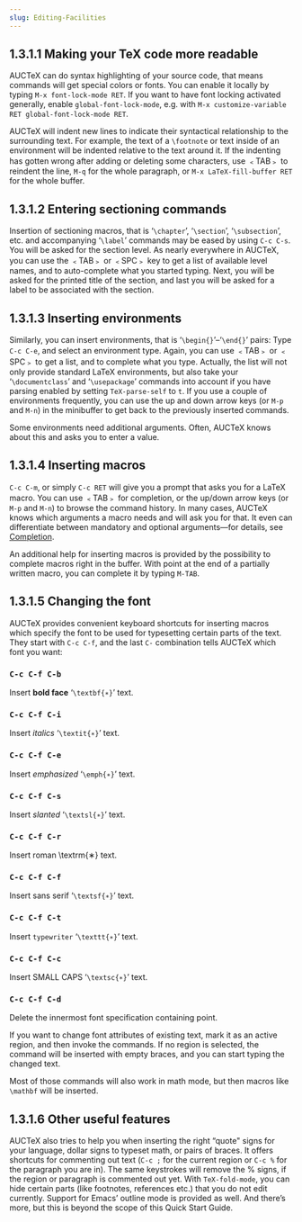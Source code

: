 ```yaml
---
slug: Editing-Facilities
---
```


## 1.3.1.1 Making your TeX code more readable

AUCTeX can do syntax highlighting of your source code, that means commands will get special colors or fonts. You can enable it locally by typing `M-x font-lock-mode RET`. If you want to have font locking activated generally, enable `global-font-lock-mode`, e.g. with `M-x customize-variable RET global-font-lock-mode RET`.

AUCTeX will indent new lines to indicate their syntactical relationship to the surrounding text. For example, the text of a `\footnote` or text inside of an environment will be indented relative to the text around it. If the indenting has gotten wrong after adding or deleting some characters, use ﹤TAB﹥ to reindent the line, `M-q` for the whole paragraph, or `M-x LaTeX-fill-buffer RET` for the whole buffer.
## 1.3.1.2 Entering sectioning commands

Insertion of sectioning macros, that is ‘`\chapter`’, ‘`\section`’, ‘`\subsection`’, etc. and accompanying ‘`\label`’ commands may be eased by using `C-c C-s`. You will be asked for the section level. As nearly everywhere in AUCTeX, you can use the ﹤TAB﹥ or ﹤SPC﹥ key to get a list of available level names, and to auto-complete what you started typing. Next, you will be asked for the printed title of the section, and last you will be asked for a label to be associated with the section.
## 1.3.1.3 Inserting environments

Similarly, you can insert environments, that is ‘`\begin{}`’–‘`\end{}`’ pairs: Type `C-c C-e`, and select an environment type. Again, you can use ﹤TAB﹥ or ﹤SPC﹥ to get a list, and to complete what you type. Actually, the list will not only provide standard LaTeX environments, but also take your ‘`\documentclass`’ and ‘`\usepackage`’ commands into account if you have parsing enabled by setting `TeX-parse-self` to `t`. If you use a couple of environments frequently, you can use the up and down arrow keys (or `M-p` and `M-n`) in the minibuffer to get back to the previously inserted commands.

Some environments need additional arguments. Often, AUCTeX knows about this and asks you to enter a value.
## 1.3.1.4 Inserting macros

`C-c C-m`, or simply `C-c RET` will give you a prompt that asks you for a LaTeX macro. You can use ﹤TAB﹥ for completion, or the up/down arrow keys (or `M-p` and `M-n`) to browse the command history. In many cases, AUCTeX knows which arguments a macro needs and will ask you for that. It even can differentiate between mandatory and optional arguments—for details, see [Completion](/docs/auctex/Completion).

An additional help for inserting macros is provided by the possibility to complete macros right in the buffer. With point at the end of a partially written macro, you can complete it by typing `M-TAB`.
## 1.3.1.5 Changing the font

AUCTeX provides convenient keyboard shortcuts for inserting macros which specify the font to be used for typesetting certain parts of the text. They start with `C-c C-f`, and the last `C-` combination tells AUCTeX which font you want:

### `C-c C-f C-b`

Insert **bold face** ‘`\textbf{∗}`’ text.

### `C-c C-f C-i`

Insert *italics* ‘`\textit{∗}`’ text.

### `C-c C-f C-e`

Insert *emphasized* ‘`\emph{∗}`’ text.

### `C-c C-f C-s`

Insert *slanted* ‘`\textsl{∗}`’ text.

### `C-c C-f C-r`

Insert roman \textrm\{∗} text.

### `C-c C-f C-f`

Insert sans serif ‘`\textsf{∗}`’ text.

### `C-c C-f C-t`

Insert `typewriter` ‘`\texttt{∗}`’ text.

### `C-c C-f C-c`

Insert SMALL CAPS ‘`\textsc{∗}`’ text.

### `C-c C-f C-d`

Delete the innermost font specification containing point.

If you want to change font attributes of existing text, mark it as an active region, and then invoke the commands. If no region is selected, the command will be inserted with empty braces, and you can start typing the changed text.

Most of those commands will also work in math mode, but then macros like `\mathbf` will be inserted.
## 1.3.1.6 Other useful features

AUCTeX also tries to help you when inserting the right “quote" signs for your language, dollar signs to typeset math, or pairs of braces. It offers shortcuts for commenting out text (`C-c ;` for the current region or `C-c %` for the paragraph you are in). The same keystrokes will remove the % signs, if the region or paragraph is commented out yet. With `TeX-fold-mode`, you can hide certain parts (like footnotes, references etc.) that you do not edit currently. Support for Emacs’ outline mode is provided as well. And there’s more, but this is beyond the scope of this Quick Start Guide.
